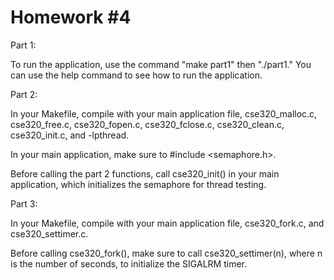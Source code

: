 # Homework #4

Part 1:

To run the application, use the command "make part1" then "./part1." You can use the help command to see how to run the application.



Part 2:

In your Makefile, compile with your main application file, cse320_malloc.c, cse320_free.c, cse320_fopen.c, cse320_fclose.c, cse320_clean.c, cse320_init.c, and -lpthread.

In your main application, make sure to #include <semaphore.h>. 

Before calling the part 2 functions, call cse320_init() in your main application, which initializes the semaphore for thread testing.


Part 3:

In your Makefile, compile with your main application file, cse320_fork.c, and cse320_settimer.c.

Before calling cse320_fork(), make sure to call cse320_settimer(n), where n is the number of seconds, to initialize the SIGALRM timer.
